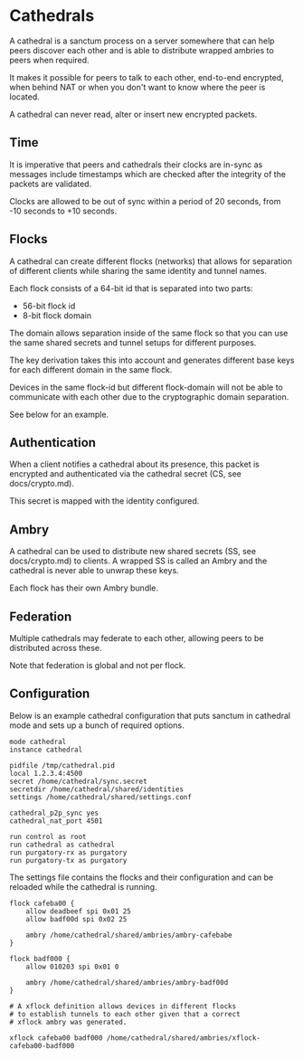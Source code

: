 # Cathedrals

A cathedral is a sanctum process on a server somewhere that can
help peers discover each other and is able to distribute wrapped
ambries to peers when required.

It makes it possible for peers to talk to each other, end-to-end
encrypted, when behind NAT or when you don't want to know where
the peer is located.

A cathedral can never read, alter or insert new encrypted packets.

## Time

It is imperative that peers and cathedrals their clocks are in-sync as
messages include timestamps which are checked after the integrity
of the packets are validated.

Clocks are allowed to be out of sync within a period of 20 seconds,
from -10 seconds to +10 seconds.

## Flocks

A cathedral can create different flocks (networks) that allows for
separation of different clients while sharing the same identity
and tunnel names.

Each flock consists of a 64-bit id that is separated into two parts:

* 56-bit flock id
* 8-bit flock domain

The domain allows separation inside of the same flock so that you
can use the same shared secrets and tunnel setups for different purposes.

The key derivation takes this into account and generates different
base keys for each different domain in the same flock.

Devices in the same flock-id but different flock-domain will not be
able to communicate with each other due to the cryptographic domain
separation.

See below for an example.

## Authentication

When a client notifies a cathedral about its presence, this packet is
encrypted and authenticated via the cathedral secret (CS, see docs/crypto.md).

This secret is mapped with the identity configured.

## Ambry

A cathedral can be used to distribute new shared secrets (SS, see
docs/crypto.md) to clients. A wrapped SS is called an Ambry and the cathedral
is never able to unwrap these keys.

Each flock has their own Ambry bundle.

## Federation

Multiple cathedrals may federate to each other, allowing peers to be
distributed across these.

Note that federation is global and not per flock.

## Configuration

Below is an example cathedral configuration that puts sanctum
in cathedral mode and sets up a bunch of required options.

```
mode cathedral
instance cathedral

pidfile /tmp/cathedral.pid
local 1.2.3.4:4500
secret /home/cathedral/sync.secret
secretdir /home/cathedral/shared/identities
settings /home/cathedral/shared/settings.conf

cathedral_p2p_sync yes
cathedral_nat_port 4501

run control as root
run cathedral as cathedral
run purgatory-rx as purgatory
run purgatory-tx as purgatory
```

The settings file contains the flocks and their configuration
and can be reloaded while the cathedral is running.

```
flock cafeba00 {
    allow deadbeef spi 0x01 25
    allow badf00d spi 0x02 25

    ambry /home/cathedral/shared/ambries/ambry-cafebabe
}

flock badf000 {
    allow 010203 spi 0x01 0

    ambry /home/cathedral/shared/ambries/ambry-badf00d
}

# A xflock definition allows devices in different flocks
# to establish tunnels to each other given that a correct
# xflock ambry was generated.

xflock cafeba00 badf000 /home/cathedral/shared/ambries/xflock-cafeba00-badf000

```
